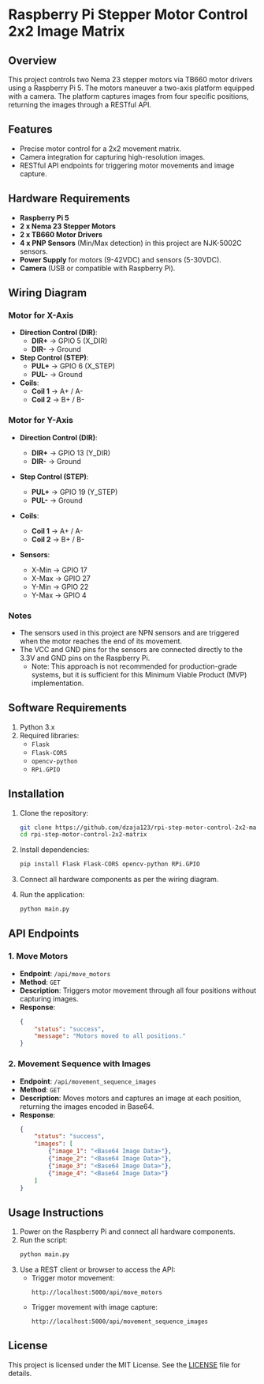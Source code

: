 # Raspberry Pi Stepper Motor Control 2x2 Image Matrix

## Overview
This project controls two Nema 23 stepper motors via TB660 motor drivers using a Raspberry Pi 5.
The motors maneuver a two-axis platform equipped with a camera.
The platform captures images from four specific positions, returning the images through a RESTful API.

## Features
- Precise motor control for a 2x2 movement matrix.
- Camera integration for capturing high-resolution images.
- RESTful API endpoints for triggering motor movements and image capture.

## Hardware Requirements
- **Raspberry Pi 5**
- **2 x Nema 23 Stepper Motors**
- **2 x TB660 Motor Drivers**
- **4 x PNP Sensors** (Min/Max detection) in this project are NJK-5002C sensors.
- **Power Supply** for motors (9-42VDC) and sensors (5-30VDC).
- **Camera** (USB or compatible with Raspberry Pi).

## Wiring Diagram

### Motor for X-Axis
- **Direction Control (DIR)**:
  - **DIR+** → GPIO 5 (X_DIR)
  - **DIR-** → Ground
- **Step Control (STEP)**:
  - **PUL+** → GPIO 6 (X_STEP)
  - **PUL-** → Ground
- **Coils**:
  - **Coil 1** → A+ / A-
  - **Coil 2** → B+ / B-

### Motor for Y-Axis
- **Direction Control (DIR)**:
  - **DIR+** → GPIO 13 (Y_DIR)
  - **DIR-** → Ground
- **Step Control (STEP)**:
  - **PUL+** → GPIO 19 (Y_STEP)
  - **PUL-** → Ground
- **Coils**:
  - **Coil 1** → A+ / A-
  - **Coil 2** → B+ / B-

- **Sensors**:
  - X-Min → GPIO 17
  - X-Max → GPIO 27
  - Y-Min → GPIO 22
  - Y-Max → GPIO 4

### Notes
   - The sensors used in this project are NPN sensors and are triggered when the motor reaches the end of its movement.
   - The VCC and GND pins for the sensors are connected directly to the 3.3V and GND pins on the Raspberry Pi.
      - Note: This approach is not recommended for production-grade systems, but it is sufficient for this Minimum Viable Product (MVP) implementation.

## Software Requirements
1. Python 3.x
2. Required libraries:
   - `Flask`
   - `Flask-CORS`
   - `opencv-python`
   - `RPi.GPIO`

## Installation
1. Clone the repository:
   ```bash
   git clone https://github.com/dzaja123/rpi-step-motor-control-2x2-matrix.git
   cd rpi-step-motor-control-2x2-matrix
   ```

2. Install dependencies:
   ```bash
   pip install Flask Flask-CORS opencv-python RPi.GPIO
   ```

3. Connect all hardware components as per the wiring diagram.

4. Run the application:
   ```bash
   python main.py
   ```

## API Endpoints

### 1. Move Motors
- **Endpoint**: `/api/move_motors`
- **Method**: `GET`
- **Description**: Triggers motor movement through all four positions without capturing images.
- **Response**:
  ```json
  {
      "status": "success",
      "message": "Motors moved to all positions."
  }
  ```

### 2. Movement Sequence with Images
- **Endpoint**: `/api/movement_sequence_images`
- **Method**: `GET`
- **Description**: Moves motors and captures an image at each position, returning the images encoded in Base64.
- **Response**:
  ```json
  {
      "status": "success",
      "images": [
          {"image_1": "<Base64 Image Data>"},
          {"image_2": "<Base64 Image Data>"},
          {"image_3": "<Base64 Image Data>"},
          {"image_4": "<Base64 Image Data>"}
      ]
  }
  ```

## Usage Instructions
1. Power on the Raspberry Pi and connect all hardware components.
2. Run the script:
   ```bash
   python main.py
   ```
3. Use a REST client or browser to access the API:
   - Trigger motor movement:
     ```
     http://localhost:5000/api/move_motors
     ```
   - Trigger movement with image capture:
     ```
     http://localhost:5000/api/movement_sequence_images
     ```

## License
This project is licensed under the MIT License. See the [LICENSE](LICENSE) file for details.
